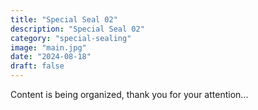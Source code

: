 ```yaml
---
title: "Special Seal 02"
description: "Special Seal 02"
category: "special-sealing"
image: "main.jpg"
date: "2024-08-18"
draft: false
---
```


Content is being organized, thank you for your attention...